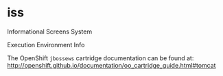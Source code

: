 # iss
Informational Screens System

Execution Environment Info

The OpenShift `jbossews` cartridge documentation can be found at:
http://openshift.github.io/documentation/oo_cartridge_guide.html#tomcat

